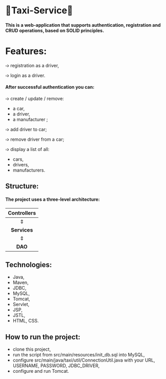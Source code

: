 # 🚖Taxi-Service🚖
#### This is a web-application that supports authentication, registration and CRUD operations, based on SOLID principles.
# Features:
➩ registration as a driver,

➩ login as a driver.

#### After successful authentication you can:
➩  create / update / remove:
* a car,
* a driver,
* a manufacturer ;

➩ add driver to car;

➩ remove driver from a car;

➩ display a list of all:
* cars,
* drivers,
* manufacturers.
## Structure:
#### The project uses a three-level architecture:

| **Controllers**  |
|:----------------:|
|        ⇕         |
|   **Services**   |
|        ⇕         |
|     **DAO**      |
## Technologies:
* Java,
* Maven,
* JDBC,
* MySQL,
* Tomcat,
* Servlet,
* JSP,
* JSTL,
* HTML, CSS.
## How to run the project:
* clone this project,
* run the script from src/main/resources/init_db.sql into MySQL,
* configure src/main/java/taxi/util/ConnectionUtil.java with your URL, USERNAME, PASSWORD, JDBC_DRIVER,
* configure and run Tomcat.
